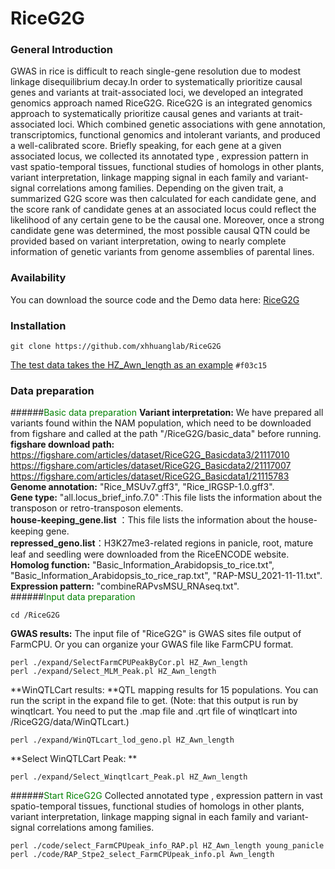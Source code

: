 # RiceG2G  

### General Introduction 
GWAS in rice is difficult to reach single-gene resolution due to modest linkage disequilibrium decay.In order to systematically prioritize causal genes and variants at trait-associated loci, we developed an integrated genomics approach named RiceG2G. RiceG2G is an integrated genomics approach to systematically prioritize causal genes and variants at trait-associated loci. Which combined genetic associations with gene annotation, transcriptomics, functional genomics and intolerant variants, and produced a well-calibrated score. Briefly speaking, for each gene at a given associated locus, we collected its annotated type , expression pattern in vast spatio-temporal tissues, functional studies of homologs in other plants, variant interpretation, linkage mapping signal in each family and variant-signal correlations among families. Depending on the given trait, a summarized G2G score was then calculated for each candidate gene, and the score rank of candidate genes at an associated locus could reflect the likelihood of any certain gene to be the causal one. Moreover, once a strong candidate gene was determined, the most possible causal QTN could be provided based on variant interpretation, owing to nearly complete information of genetic variants from genome assemblies of parental lines.
### Availability
You can download the source code and the Demo data here:
[RiceG2G](https://github.com/xhhuanglab/RiceG2G)

###  Installation
```
git clone https://github.com/xhhuanglab/RiceG2G
```
[The test data takes the HZ_Awn_length as an example](https://placehold.it/15/f03c15/000000?text=+) `#f03c15`


### Data preparation
######<font color=#008000>Basic data preparation</font>
**Variant interpretation:** We have prepared all variants found within the NAM population, which need to be downloaded from figshare and called at the  path "/RiceG2G/basic_data" before running.  
**figshare download path:**
https://figshare.com/articles/dataset/RiceG2G_Basicdata3/21117010  
https://figshare.com/articles/dataset/RiceG2G_Basicdata2/21117007  
https://figshare.com/articles/dataset/RiceG2G_Basicdata1/21115783    
**Genome annotation:** "Rice_MSUv7.gff3", "Rice_IRGSP-1.0.gff3".  
**Gene type:** "all.locus_brief_info.7.0" :This file lists the information about the  transposon or retro-transposon elements.  
**house-keeping_gene.list** ：This file lists the information about the house-keeping gene.  
**repressed_geno.list**：H3K27me3-related regions in panicle, root, mature leaf and seedling were downloaded from the RiceENCODE website.  
**Homolog function:** "Basic_Information_Arabidopsis_to_rice.txt", "Basic_Information_Arabidopsis_to_rice_rap.txt", "RAP-MSU_2021-11-11.txt".  
**Expression pattern:** "combineRAPvsMSU_RNAseq.txt".  
######<font color=#008000>Input data preparation</font>
```
cd /RiceG2G
```

**GWAS results:** The input file of "RiceG2G" is GWAS sites file output of FarmCPU. Or you can organize your GWAS file like FarmCPU format.
```
perl ./expand/SelectFarmCPUPeakByCor.pl HZ_Awn_length
perl ./expand/Select_MLM_Peak.pl HZ_Awn_length

```
**WinQTLCart results: **QTL mapping results for 15 populations. You can run the script in the expand file to get. (Note: that this output is run by winqtlcart. You need to put the .map file and .qrt file of winqtlcart into /RiceG2G/data/WinQTLcart.)
```
perl ./expand/WinQTLcart_lod_geno.pl HZ_Awn_length
```
**Select WinQTLCart Peak: **
```
perl ./expand/Select_Winqtlcart_Peak.pl HZ_Awn_length
```

######<font color=#008000>Start RiceG2G</font>
 Collected annotated type , expression pattern in vast spatio-temporal tissues, functional studies of homologs in other plants, variant interpretation, linkage mapping signal in each family and variant-signal correlations among families. 
```
perl ./code/select_FarmCPUpeak_info_RAP.pl HZ_Awn_length young_panicle
perl ./code/RAP_Stpe2_select_FarmCPUpeak_info.pl Awn_length 
```




